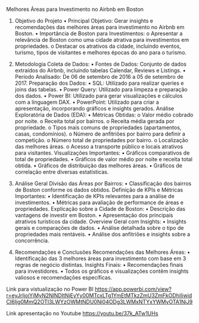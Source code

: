 Melhores Áreas para Investimento no Airbnb em Boston
1. Objetivo do Projeto
•	Principal Objetivo: Gerar insights e recomendações das melhores áreas para investimento no Airbnb em Boston.
•	Importância de Boston para Investimentos:
o	Apresentar a relevância de Boston como uma cidade atrativa para investimentos em propriedades.
o	Destacar os atrativos da cidade, incluindo eventos, turismo, tipos de visitantes e melhores épocas do ano para o turismo.

2. Metodologia
Coleta de Dados:
•	Fontes de Dados: Conjunto de dados extraídos do Airbnb, incluindo tabelas Calendar, Reviews e Listings.
•	Período Analisado: De 06 de setembro de 2016 a 05 de setembro de 2017.
Preparação dos Dados:
•	SQL: Utilizado para realizar queries e joins das tabelas.
•	Power Query: Utilizado para limpeza e preparação dos dados.
•	Power BI: Utilizado para gerar visualizações e cálculos com a linguagem DAX.
•	PowerPoint: Utilizado para criar a apresentação, incorporando gráficos e insights gerados.
Análise Exploratória de Dados (EDA):
•	Métricas Obtidas:
o	Valor médio cobrado por noite.
o	Receita total por bairros.
o	Receita média gerada por propriedade.
o	Tipos mais comuns de propriedades (apartamentos, casas, condomínios).
o	Número de anfitriões por bairro para definir a competição.
o	Número total de propriedades por bairro.
o	Localização das melhores áreas.
o	Acesso a transporte público e locais atrativos para visitantes.
Visualizações Importantes:
•	Gráficos comparativos de total de propriedades.
•	Gráficos de valor médio por noite e receita total obtida.
•	Gráficos de distribuição das melhores áreas.
•	Gráficos de correlação entre diversas estatísticas.

3. Análise Geral
Divisão das Áreas por Bairros:
•	Classificação dos bairros de Boston conforme os dados obtidos.
Definição de KPIs e Métricas Importantes:
•	Identificação de KPIs relevantes para a análise de investimentos.
•	Métricas para avaliação de performance de áreas e propriedades.
Explicação sobre a Cidade de Boston:
•	Descrição das vantagens de investir em Boston.
•	Apresentação dos principais atrativos turísticos da cidade.
Overview Geral com Insights:
•	Insights gerais e comparações de dados.
•	Análise detalhada sobre o tipo de propriedades mais rentáveis.
•	Análise dos anfitriões e insights sobre a concorrência.

4. Recomendações e Conclusões
Recomendações das Melhores Áreas:
•	Identificação das 3 melhores áreas para investimento com base em 3 regras de negócio distintas.
Insights Finais:
•	Recomendações finais para investidores.
•	Todos os gráficos e visualizações contêm insights valiosos e recomendações específicas.

Link para vistualização no Power BI
https://app.powerbi.com/view?r=eyJrIjoiYjMyN2NlNDItNjEyYy00MTcxLTg1YmEtMTkzZmU3ZmFkODhiIiwidCI6Ijg0MmQ2OTI3LWYzOWMtNDU0Ni04ODg3LWMxNTYxYWMyOTA1NiJ9

Link apresentação no Youtube
https://youtu.be/37k_ATw1UHs
